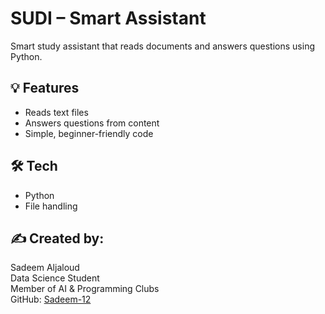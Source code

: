 ﻿# SUDI – Smart Assistant

Smart study assistant that reads documents and answers questions using Python.

## 💡 Features
- Reads text files
- Answers questions from content
- Simple, beginner-friendly code

## 🛠️ Tech
- Python
- File handling

## ✍️ Created by:
Sadeem Aljaloud  
Data Science Student  
Member of AI & Programming Clubs  
GitHub: [Sadeem-12](https://github.com/Sadeem-12)
